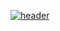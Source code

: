[![header](https://capsule-render.vercel.app/api?type=slice&color=0:e2af76,100:c980a9&height=200&section=header&text=John%20Doe&fontSize=90)
](https://capsule-render.vercel.app/api?type=waving&height=200&text=YourTextHere&fontAlign=80&fontAlignY=40&color=0:e2af76,100:c980a9
)
<!--
**leeenzang/leeenzang** is a ✨ _special_ ✨ repository because its `README.md` (this file) appears on your GitHub profile.

Here are some ideas to get you started:

- 🔭 I’m currently working on ...
- 🌱 I’m currently learning ...
- 👯 I’m looking to collaborate on ...
- 🤔 I’m looking for help with ...
- 💬 Ask me about ...
- 📫 How to reach me: ...
- 😄 Pronouns: ...
- ⚡ Fun fact: ...
-->
